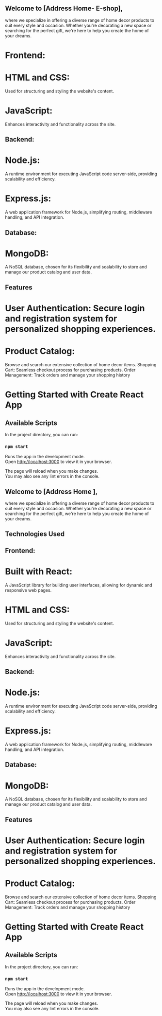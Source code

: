 ## Welcome to [Address Home- E-shop],
 where we specialize in offering a diverse range of home decor products to suit every style and occasion. Whether you're decorating a new space or searching for the perfect gift, we're here to help you create the home of your dreams.


# Frontend:

# HTML and CSS:
 Used for structuring and styling the website's content.
# JavaScript:
 Enhances interactivity and functionality across the site.
 
## Backend:
# Node.js:
 A runtime environment for executing JavaScript code server-side, providing scalability and efficiency.
# Express.js:
 A web application framework for Node.js, simplifying routing, middleware handling, and API integration.

## Database:
# MongoDB:
 A NoSQL database, chosen for its flexibility and scalability to store and manage our product catalog and user data.

## Features
# User Authentication: Secure login and registration system for personalized shopping experiences.
# Product Catalog:
 Browse and search our extensive collection of home decor items.
Shopping Cart: Seamless checkout process for purchasing products.
Order Management: Track orders and manage your shopping history



# Getting Started with Create React App

## Available Scripts

In the project directory, you can run:

### `npm start`

Runs the app in the development mode.\
Open [http://localhost:3000](http://localhost:3000) to view it in your browser.

The page will reload when you make changes.\
You may also see any lint errors in the console.

### 



## Welcome to [Address Home ],
 where we specialize in offering a diverse range of home decor products to suit every style and occasion. Whether you're decorating a new space or searching for the perfect gift, we're here to help you create the home of your dreams.

## Technologies Used
## Frontend:

# Built with React: 
A JavaScript library for building user interfaces, allowing for dynamic and responsive web pages.
# HTML and CSS:
 Used for structuring and styling the website's content.
# JavaScript:
 Enhances interactivity and functionality across the site.
## Backend:

# Node.js:
 A runtime environment for executing JavaScript code server-side, providing scalability and efficiency.
# Express.js:
 A web application framework for Node.js, simplifying routing, middleware handling, and API integration.
## Database:

# MongoDB:
 A NoSQL database, chosen for its flexibility and scalability to store and manage our product catalog and user data.

## Features
# User Authentication: Secure login and registration system for personalized shopping experiences.
# Product Catalog:
 Browse and search our extensive collection of home decor items.
Shopping Cart: Seamless checkout process for purchasing products.
Order Management: Track orders and manage your shopping history



# Getting Started with Create React App

## Available Scripts

In the project directory, you can run:

### `npm start`

Runs the app in the development mode.\
Open [http://localhost:3000](http://localhost:3000) to view it in your browser.

The page will reload when you make changes.\
You may also see any lint errors in the console.

### 



